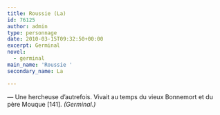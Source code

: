 ```yaml
---
title: Roussie (La)
id: 76125
author: admin
type: personnage
date: 2010-03-15T09:32:50+00:00
excerpt: Germinal
novel:
  - germinal
main_name: 'Roussie '
secondary_name: La

---
```

— Une hercheuse d&rsquo;autrefois. Vivait au temps du vieux Bonnemort et du père Mouque [141]. _(Germinal.)_